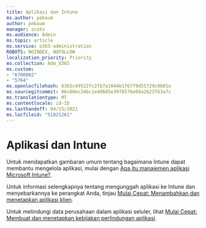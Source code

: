 ```yaml
---
title: Aplikasi dan Intune
ms.author: pebaum
author: pebaum
manager: scotv
ms.audience: Admin
ms.topic: article
ms.service: o365-administration
ROBOTS: NOINDEX, NOFOLLOW
localization_priority: Priority
ms.collection: Adm_O365
ms.custom:
- "6700002"
- "5764"
ms.openlocfilehash: 63b5c49522fc2fb7a1044b1f6779d55729c0b01e
ms.sourcegitcommit: 8bc60ec34bc1e40685e3976576e04a2623f63a7c
ms.translationtype: MT
ms.contentlocale: id-ID
ms.lasthandoff: 04/15/2021
ms.locfileid: "51821261"
---
```

# <a name="apps-and-intune"></a>Aplikasi dan Intune

Untuk mendapatkan gambaran umum tentang bagaimana Intune dapat membantu mengelola aplikasi, mulai dengan [Apa itu manajemen aplikasi Microsoft Intune?](https://docs.microsoft.com/mem/intune/apps/app-management).

Untuk informasi selengkapnya tentang mengunggah aplikasi ke Intune dan menyebarkannya ke perangkat Anda, tinjau [Mulai Cepat: Menambahkan dan menetapkan aplikasi klien](https://docs.microsoft.com/mem/intune/apps/quickstart-add-assign-app).

Untuk melindungi data perusahaan dalam aplikasi seluler, lihat [Mulai Cepat: Membuat dan menetapkan kebijakan perlindungan aplikasi](https://docs.microsoft.com/mem/intune/apps/quickstart-create-assign-app-policy).